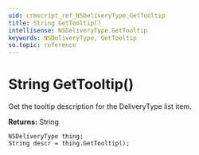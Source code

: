 ```yaml
---
uid: crmscript_ref_NSDeliveryType_GetTooltip
title: String GetTooltip()
intellisense: NSDeliveryType.GetTooltip
keywords: NSDeliveryType, GetTooltip
so.topic: reference
---
```


# String GetTooltip()

Get the tooltip description for the DeliveryType list item.

**Returns:** String

```crmscript
NSDeliveryType thing;
String descr = thing.GetTooltip();
```

